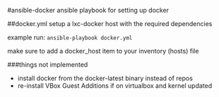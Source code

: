 #ansible-docker
ansible playbook for setting up docker

##docker.yml
setup a lxc-docker host with the required dependencies

example run: ```ansible-playbook docker.yml```

make sure to add a docker_host item to your inventory (hosts) file

###things not implemented
* install docker from the docker-latest binary instead of repos
* re-install VBox Guest Additions if on virtualbox and kernel updated
